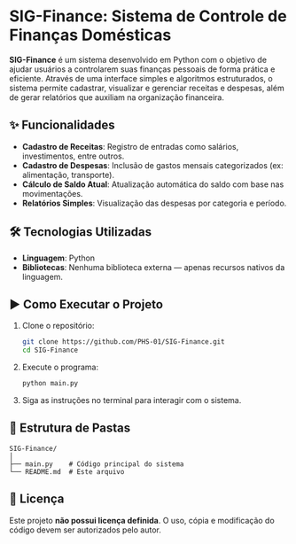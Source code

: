 # SIG-Finance: Sistema de Controle de Finanças Domésticas

**SIG-Finance** é um sistema desenvolvido em Python com o objetivo de ajudar usuários a controlarem suas finanças pessoais de forma prática e eficiente. Através de uma interface simples e algoritmos estruturados, o sistema permite cadastrar, visualizar e gerenciar receitas e despesas, além de gerar relatórios que auxiliam na organização financeira.

## ✨ Funcionalidades

- **Cadastro de Receitas**: Registro de entradas como salários, investimentos, entre outros.
- **Cadastro de Despesas**: Inclusão de gastos mensais categorizados (ex: alimentação, transporte).
- **Cálculo de Saldo Atual**: Atualização automática do saldo com base nas movimentações.
- **Relatórios Simples**: Visualização das despesas por categoria e período.

## 🛠 Tecnologias Utilizadas

- **Linguagem**: Python
- **Bibliotecas**: Nenhuma biblioteca externa — apenas recursos nativos da linguagem.

## ▶️ Como Executar o Projeto

1. Clone o repositório:
   ```bash
   git clone https://github.com/PHS-01/SIG-Finance.git
   cd SIG-Finance
   ```

2. Execute o programa:
   ```bash
   python main.py
   ```

3. Siga as instruções no terminal para interagir com o sistema.

## 📁 Estrutura de Pastas

```
SIG-Finance/
│
├── main.py    # Código principal do sistema
└── README.md  # Este arquivo
```

## 📄 Licença

Este projeto **não possui licença definida**. O uso, cópia e modificação do código devem ser autorizados pelo autor.
